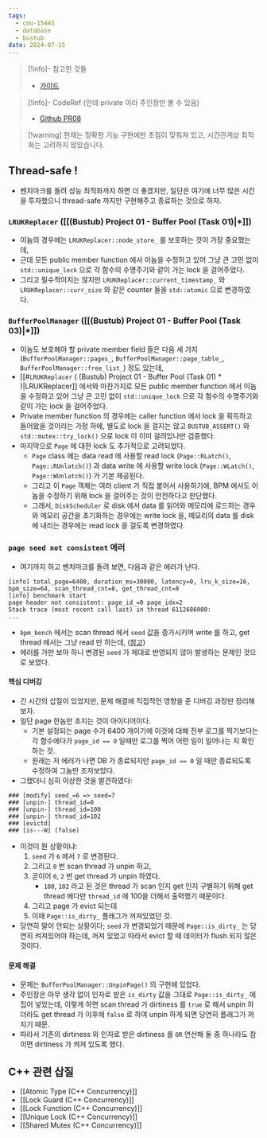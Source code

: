 ```yaml
---
tags:
  - cmu-15445
  - database
  - bustub
date: 2024-07-15
---
```

> [!info]- 참고한 것들
> - [가이드](https://15445.courses.cs.cmu.edu/fall2023/project1/)

> [!info]- CodeRef (인데 private 이라 주인장만 볼 수 있음)
> - [Github PR08](https://github.com/haeramkeem/bustub-private.idbs.fall.2023.cs.cmu.edu/pull/8)

> [!warning] 현재는 정확한 기능 구현에만 초점이 맞춰져 있고, 시간관계상 최적화는 고려하지 않았습니다.

## Thread-safe !

- 벤치마크를 돌려 성능 최적화까지 하면 더 좋겠지만, 일단은 여기에 너무 많은 시간을 투자했으니 thread-safe 까지만 구현해주고 종료하는 것으로 하자.

### `LRUKReplacer` ([[(Bustub) Project 01 - Buffer Pool (Task 01)|*]])

- 이놈의 경우에는 `LRUKReplacer::node_store_` 를 보호하는 것이 가장 중요했는데,
- 근데 모든 public member function 에서 이놈을 수정하고 있어 그냥 큰 고민 없이 `std::unique_lock` 으로 각 함수의 수명주기와 같이 가는 lock 을 걸어주었다.
- 그리고 필수적이지는 않지만 `LRUKReplacer::current_timestamp_` 와 `LRUKReplacer::curr_size` 와 같은 counter 들을 `std::atomic` 으로 변경하였다.

### `BufferPoolManager` ([[(Bustub) Project 01 - Buffer Pool (Task 03)|*]])

- 이놈도 보호해야 할 private member field 들은 다음 세 가지 (`BufferPoolManager::pages_`, `BufferPoolManager::page_table_`, `BufferPoolManager::free_list_`) 정도 있는데,
- [[#`LRUKReplacer` ( (Bustub) Project 01 - Buffer Pool (Task 01) * )|LRUKReplacer]] 에서와 마찬가지로 모든 public member function 에서 이놈을 수정하고 있어 그냥 큰 고민 없이 `std::unique_lock` 으로 각 함수의 수명주기와 같이 가는 lock 을 걸어주었다.
- Private member function 의 경우에는 caller function 에서 lock 을 획득하고 들어왔을 것이라는 가정 하에, 별도로 lock 을 걸지는 않고 `BUSTUB_ASSERT()` 와 `std::mutex::try_lock()` 으로 lock 이 이미 걸려있나만 검증했다.
- 마지막으로 `Page` 에 대한 lock 도 추가적으로 고려되었다.
	- `Page` class 에는 data read 에 사용할 read lock (`Page::RLatch()`, `Page::RUnlatch()`) 과 data write 에 사용할 write lock (`Page::WLatch()`, `Page::WUnlatch()`) 가 기본 제공된다.
	- 그리고 이 `Page` 객체는 여러 client 가 직접 붙어서 사용하기에, BPM 에서도 이놈을 수정하기 위해 lock 을 걸어주는 것이 안전하다고 판단했다.
	- 그래서, `DiskScheduler` 로 disk 에서 data 를 읽어와 메모리에 로드하는 경우와 메모리 공간을 초기화하는 경우에는 write lock 을, 메모리의 data 를 disk 에 내리는 경우에는 read lock 을 걸도록 변경하였다.

### `page seed not consistent` 에러

- 여기까지 하고 벤치마크를 돌려 보면, 다음과 같은 에러가 난다.

```
[info] total_page=6400, duration_ms=30000, latency=0, lru_k_size=16, bpm_size=64, scan_thread_cnt=8, get_thread_cnt=8
[info] benchmark start
page header not consistent: page_id_=0 page_idx=2
Stack trace (most recent call last) in thread 6112686080:
...
```

- `bpm_bench` 에서는 scan thread 에서 `seed` 값을 증가시키며 write 를 하고, get thread 에서는 그냥 read 만 하는데, ([참고](https://github.com/cmu-db/bustub/blob/master/tools/bpm_bench/bpm_bench.cpp#L247-L252))
- 에러를 가만 보아 하니 변경된 `seed` 가 제대로 반영되지 않아 발생하는 문제인 것으로 보였다.

#### 핵심 디버깅

- 긴 시간의 삽질이 있었지만, 문제 해결에 직접적인 영향을 준 디버깅 과정만 정리해 보자.
- 일단 page 한놈만 조지는 것이 아이디어이다.
	- 기본 설정되는 page 수가 6400 개이기에 이것에 대해 전부 로그를 찍기보다는 각 함수에다가 `page_id == 0` 일때만 로그를 찍어 어떤 일이 일어나는 지 확인하는 것.
	- 원래는 저 에러가 나면 DB 가 종료되지만 `page_id == 0` 일 때만 종료되도록 수정하여 그놈만 조저보았다.
- 그랬더니 심히 이상한 것을 발견하였다:

```
### [modify] seed_=6 => seed=7
### [unpin-] thread_id=0
### [unpin-] thread_id=100
### [unpin-] thread_id=102
### [evictd]
### [is---W] (false)
```

- 이것이 뭔 상황이냐:
	1) `seed` 가 `6` 에서 `7` 로 변경된다.
	2) 그리고 `0` 번 scan thread 가 unpin 하고,
	3) 곧이어 `0`, `2` 번 get thread 가 unpin 하였다.
		- `100`, `102` 라고 된 것은 thread 가 scan 인지 get 인지 구별하기 위해 get thread 에다만 `thread_id` 에 100을 더해서 출력했기 때문이다.
	4) 그리고 page 가 evict 되는데
	5) 이때 `Page::is_dirty_` 플래그가 꺼져있었던 것.
- 당연히 말이 안되는 상황이다; `seed` 가 변경되었기 때문에 `Page::is_dirty_` 는 당연히 켜져있어야 하는데, 꺼져 있었고 따라서 evict 할 때 데이터가 flush 되지 않은 것이다.

#### 문제 해결

- 문제는 `BufferPoolManager::UnpinPage()` 의 구현에 있었다.
- 주인장은 아무 생각 없이 인자로 받은 `is_dirty` 값을 그대로 `Page::is_dirty_` 에 집어 넣었는데, 이렇게 하면 scan thread 가 dirtiness 를 `true` 로 해서 unpin 하더라도 get thread 가 이후에 `false` 로 하여 unpin 하게 되면 당연히 플래그가 꺼지기 때문.
- 따라서 기존의 dirtiness 와 인자로 받은 dirtiness 를 `OR` 연산해 둘 중 하나라도 참이면 dirtiness 가 켜져 있도록 했다.

## C++ 관련 삽질

- [[Atomic Type (C++ Concurrency)]]
- [[Lock Guard (C++ Concurrency)]]
- [[Lock Function (C++ Concurrency)]]
- [[Unique Lock (C++ Concurrency)]]
- [[Shared Mutex (C++ Concurrency)]]